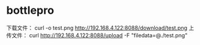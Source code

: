 # bottlepro
下载文件：
curl -o test.png http://192.168.4.122:8088/download/test.png
上传文件：
curl http://192.168.4.122:8088/upload -F "filedata=@./test.png"

